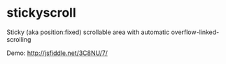 stickyscroll
============

Sticky (aka position:fixed) scrollable area with automatic overflow-linked-scrolling

Demo: http://jsfiddle.net/3C8NU/7/
